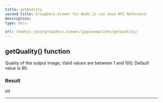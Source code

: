 ```yaml
---
title: getQuality
second_title: GroupDocs.Viewer for Node.js via Java API Reference
description: 
type: docs

url: /nodejs-java/groupdocs.viewer/jpgviewoptions/getquality/
---
```


## getQuality()  function

 Quality of the output image;
 Valid values are between 1 and 100;
 Default value is 90.
 

### Result
int


---


